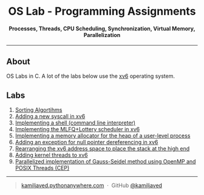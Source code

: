 <h1 align="center">
  <br>
  OS Lab - Programming Assignments
  <br>
</h1>

<h4 align="center">Processes, Threads, CPU Scheduling, Synchronization, Virtual Memory, Parallelization</h4>

<hr>

## About

OS Labs in C. A lot of the labs below use the <a href="https://github.com/mit-pdos/xv6-public">xv6</a> operating system. 

## Labs

1. <a href="https://docs.google.com/viewer?url=https://github.com/kamiljaved98/OS-Lab/raw/master/lab1/manual.pdf">Sorting Algortihms</a>
2. <a href="https://docs.google.com/viewer?url=https://github.com/kamiljaved98/OS-Lab/raw/master/lab2/manual.pdf">Adding a new syscall in xv6
3. <a href="https://docs.google.com/viewer?url=https://github.com/kamiljaved98/OS-Lab/raw/master/lab3/manual.pdf">Implementing a shell (command line interpreter)</a>
4. <a href="https://docs.google.com/viewer?url=https://github.com/kamiljaved98/OS-Lab/raw/master/lab4/manual.pdf">Implementing the MLFQ+Lottery scheduler in xv6</a>
5. <a href="https://docs.google.com/viewer?url=https://github.com/kamiljaved98/OS-Lab/raw/master/lab5/manual.pdf">Implementing a memory allocator for the heap of a user-level process</a>
6. <a href="https://docs.google.com/viewer?url=https://github.com/kamiljaved98/OS-Lab/raw/master/lab6/manual.pdf">Adding an exception for null pointer dereferencing in xv6</a>
7. <a href="https://docs.google.com/viewer?url=https://github.com/kamiljaved98/OS-Lab/raw/master/lab7/manual.pdf">Rearranging the xv6 address space to place the stack at the high end</a>
8. <a href="https://docs.google.com/viewer?url=https://github.com/kamiljaved98/OS-Lab/raw/master/lab8/lab8.rtf">Adding kernel threads to xv6</a>
9. <a href="https://docs.google.com/viewer?url=https://github.com/kamiljaved98/OS-Lab/raw/master/lab9_CEP/report.pdf">Parallelized implementation of Gauss-Seidel method using OpenMP and POSIX Threads (CEP)</a>

---

> [kamiljaved.pythonanywhere.com](https://kamiljaved.pythonanywhere.com/) &nbsp;&middot;&nbsp;
> GitHub [@kamiljaved](https://github.com/kamiljaved)
